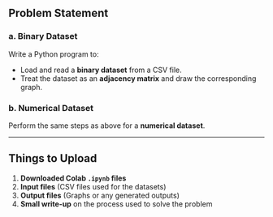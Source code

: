 ## Problem Statement

### a. Binary Dataset

Write a Python program to:

* Load and read a **binary dataset** from a CSV file.
* Treat the dataset as an **adjacency matrix** and draw the corresponding graph.

### b. Numerical Dataset

Perform the same steps as above for a **numerical dataset**.

---

## Things to Upload

1. **Downloaded Colab `.ipynb` files**
2. **Input files** (CSV files used for the datasets)
3. **Output files** (Graphs or any generated outputs)
4. **Small write-up** on the process used to solve the problem

